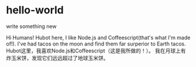 # hello-world

write something new

Hi Humans!
Hubot here, I like Node.js and Coffeescript(that's what I'm made of!).
I've had tacos on the moon and find them far surperior to Earth tacos.
Hubot这里，我喜欢Node.js和Coffeescript（这是我所做的！）。
我在月球上有炸玉米饼，发现它们远远超过了地球玉米饼。
